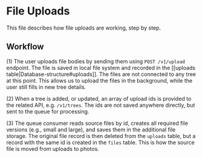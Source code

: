 # File Uploads

This file describes how file uploads are working, step by step.

## Workflow

(1) The user uploads file bodies by sending them using `POST /v1/upload` endpoint.
The file is saved in local file system and recorded in the [[uploads table|Database-structure#uploads]].
The files are not connected to any tree at this point.
This allows us to upload the files in the background, while the user still fills in new tree details.

(2) When a tree is added, or updated, an array of upload ids is provided to the related API, e.g. `/v1/trees`.
The ids are not saved anywhere directly, but sent to the queue for processing.

(3) The queue consumer reads source files by id, creates all required file versions (e.g., small and large), and saves them in the additional file storage.
The original file record is then deleted from the `uploads` table, but a record with the same id is created in the `files` table.
This is how the source file is moved from uploads to photos.
